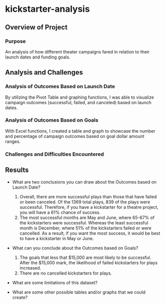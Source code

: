 # kickstarter-analysis

## Overview of Project

### Purpose
An analysis of how different theater campaigns fared in relation to their launch dates and funding goals. 

## Analysis and Challenges

### Analysis of Outcomes Based on Launch Date

By utilizing the Pivot Table and graphing functions, I was able to visualize campaign outcomes (successful, failed, and canceled) based on launch dates. 

### Analysis of Outcomes Based on Goals

With Excel functions, I created a table and graph to showcase the number and percentage of campaign outcomes based on goal dollar amount ranges. 

### Challenges and Difficulties Encountered

## Results

- What are two conclusions you can draw about the Outcomes based on Launch Date?
	1. Overall, there are more successful plays than those that have failed or been canceled. Of the 1369 total plays, 839 of the plays were successful. Therefore, if you have a kickstarter for a theatre project, you will have a 61% chance of success. 
	2. The most successful months are May and June, where 65-67% of the kickstarters were successful. Whereas the least successful month is December, where 51% of the kickstarters failed or were cancelled. As a result, if you want the most success, it would be best to have a kickstarter in May or June. 

- What can you conclude about the Outcomes based on Goals?
	1. The goals that less that $15,000 are most likely to be successful. After the $15,000 mark, the likelihood of failed kickstarters for plays increased. 
	2. There are no cancelled kickstarters for plays. 

- What are some limitations of this dataset?

- What are some other possible tables and/or graphs that we could create?
